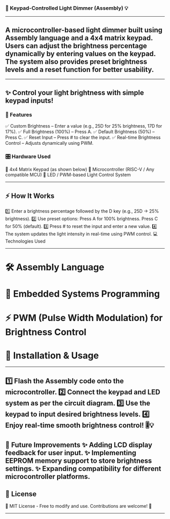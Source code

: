 ### 🔢 Keypad-Controlled Light Dimmer (Assembly) 💡
___ 
## A microcontroller-based light dimmer built using Assembly language and a 4x4 matrix keypad. Users can adjust the brightness percentage dynamically by entering values on the keypad. The system also provides preset brightness levels and a reset function for better usability.
___ 
## ✨ Control your light brightness with simple keypad inputs!
### 🎯 Features

✅ Custom Brightness – Enter a value (e.g., 25D for 25% brightness, 17D for 17%).
✅ Full Brightness (100%) – Press A.
✅ Default Brightness (50%) – Press C.
✅ Reset Input – Press # to clear the input.
✅ Real-time Brightness Control – Adjusts dynamically using PWM.

### 🎛️ Hardware Used

🔹 4x4 Matrix Keypad (as shown below)
🔹 Microcontroller (RISC-V / Any compatible MCU)
🔹 LED / PWM-based Light Control System

___ 
## ⚡ How It Works

1️⃣ Enter a brightness percentage followed by the D key (e.g., 25D → 25% brightness).
2️⃣ Use preset options:
Press A for 100% brightness.
Press C for 50% (default).
3️⃣ Press # to reset the input and enter a new value.
4️⃣ The system updates the light intensity in real-time using PWM control.
💻 Technologies Used
___ 
# 🛠️ Assembly Language
# 📡 Embedded Systems Programming
# ⚡ PWM (Pulse Width Modulation) for Brightness Control
# 🚀 Installation & Usage
___ 
1️⃣ Flash the Assembly code onto the microcontroller.
2️⃣ Connect the keypad and LED system as per the circuit diagram.
3️⃣ Use the keypad to input desired brightness levels.
4️⃣ Enjoy real-time smooth brightness control! 🎚️💡
--- 
📌 Future Improvements
✨ Adding LCD display feedback for user input.
✨ Implementing EEPROM memory support to store brightness settings.
✨ Expanding compatibility for different microcontroller platforms.
--- 
## 📜 License
📝 MIT License - Free to modify and use. Contributions are welcome! 🤝
___ 
